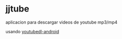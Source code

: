 # jjtube

aplicacion para descargar videos de youtube mp3/mp4

usando   [youtubedl-android](https://github.com/yausername/youtubedl-android)
